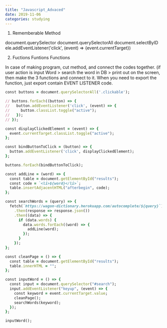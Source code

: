 ```yaml
---
title: "Javascript_Advaced"
date: 2019-11-06
categories: studying
---
```



1. Rememberable Method 

document.querySelector
document.querySelectorAll
document.selectByID
ele.addEventListener('click', (event) => {event.currentTarget})


2. Fuctions Funtions Functions

In case of making program, 
cut method, and connect the codes together.
(if user action is input Word > search the word in DB > print out on the screen, 
then make the 3 functions and connect to it.
When you need to export the function, just export contain EVENT LISTENER code.


```ruby
const buttons = document.querySelectorAll('.clickable');

// buttons.forEach((button) => {
//   button.addEventListener('click', (event) => {
//     button.classList.toggle("active");
//   });
// });

const displayClickedElement = (event) => {
  event.currentTarget.classList.toggle("active");
};

const bindButtonToClick = (button) => {
  button.addEventListener('click', displayClickedElement);
};

buttons.forEach(bindButtonToClick);
```


```ruby
const addLine = (word) => {
  const table = document.getElementById("results");
  const code = `<li>${word}</li>`;
  table.insertAdjacentHTML("afterbegin", code);
};

const searchWords = (query) => {
  fetch(`https://wagon-dictionary.herokuapp.com/autocomplete/${query}`)
    .then(response => response.json())
    .then((data) => {
      if (data.words) {
        data.words.forEach((word) => {
          addLine(word);
        });
      }
    });
};

const cleanPage = () => {
  const table = document.getElementById("results");
  table.innerHTML = "";
};

const inputWord = () => {
  const input = document.querySelector("#search");
  input.addEventListener("keyup", (event) => {
    const keyword = event.currentTarget.value;
    cleanPage();
    searchWords(keyword);
  });
};

inputWord();

```
